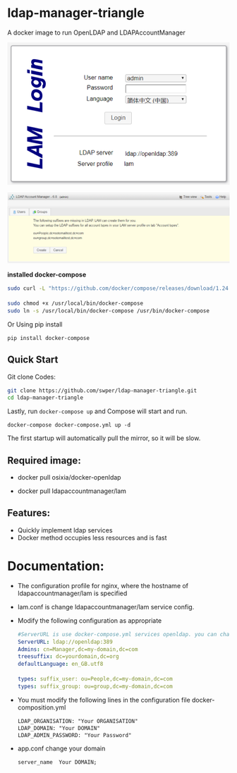 # ldap-manager-triangle



A docker image to run OpenLDAP and LDAPAccountManager

![Image1455](Image1455.png)

![Image1456](Image1456.png)

**installed docker-compose**

```bash
sudo curl -L "https://github.com/docker/compose/releases/download/1.24.1/docker-compose-$(uname -s)-$(uname -m)" -o /usr/local/bin/docker-compose

sudo chmod +x /usr/local/bin/docker-compose
sudo ln -s /usr/local/bin/docker-compose /usr/bin/docker-compose
```

Or Using pip install

```
pip install docker-compose
```



## Quick Start

Git clone Codes:

```bash
git clone https://github.com/swper/ldap-manager-triangle.git
cd ldap-manager-triangle
```

Lastly, run `docker-compose up` and Compose will start and run.

```
docker-compose docker-compose.yml up -d
```

The first startup will automatically pull the mirror, so it will be slow.



## Required image:

- docker pull osixia/docker-openldap

- docker pull ldapaccountmanager/lam

  

## Features:

- Quickly implement ldap services
- Docker method occupies less resources and is fast



# Documentation:

- The configuration profile for nginx, where the hostname of ldapaccountmanager/lam is specified

- lam.conf is change  ldapaccountmanager/lam service config.

- Modify the following configuration as appropriate

  ```yml
  #ServerURL is use docker-compose.yml services openldap. you can change dc service
  ServerURL: ldap://openldap:389     
  Admins: cn=Manager,dc=my-domain,dc=com
  treesuffix: dc=yourdomain,dc=org
  defaultLanguage: en_GB.utf8
  
  types: suffix_user: ou=People,dc=my-domain,dc=com
  types: suffix_group: ou=group,dc=my-domain,dc=com
  ```

- You must modify the following lines in the configuration file docker-composition.yml

  ```
  LDAP_ORGANISATION: "Your ORGANISATION"
  LDAP_DOMAIN: "Your DOMAIN"
  LDAP_ADMIN_PASSWORD: "Your Password"
  
  ```

  

- app.conf change your domain

  ```
  server_name  Your DOMAIN;
  ```

  

